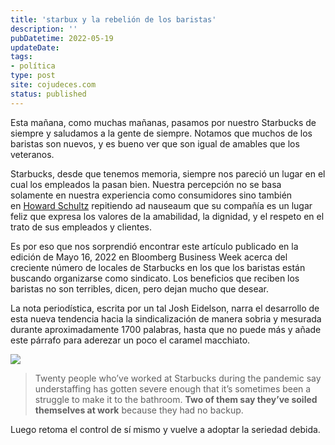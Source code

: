 ```yaml
---
title: 'starbux y la rebelión de los baristas'
description: ''
pubDatetime: 2022-05-19
updateDate: 
tags: 
- política
type: post
site: cojudeces.com
status: published
---
```

Esta mañana, como muchas mañanas, pasamos por nuestro Starbucks de siempre y saludamos a la gente de siempre. Notamos que muchos de los baristas son nuevos, y es bueno ver que son igual de amables que los veteranos.

Starbucks, desde que tenemos memoria, siempre nos pareció un lugar en el cual los empleados la pasan bien. Nuestra percepción no se basa solamente en nuestra experiencia como consumidores sino también en [Howard Schultz](https://en.wikipedia.org/wiki/Howard_Schultz?ref=cojudeces.com) repitiendo ad nauseaum que su compañía es un lugar feliz que expresa los valores de la amabilidad, la dignidad, y el respeto en el trato de sus empleados y clientes.

Es por eso que nos sorprendió encontrar este artículo publicado en la edición de Mayo 16, 2022 en Bloomberg Business Week acerca del creciente número de locales de Starbucks en los que los baristas están buscando organizarse como sindicato. Los beneficios que reciben los baristas no son terribles, dicen, pero dejan mucho que desear.

La nota periodística, escrita por un tal Josh Eidelson, narra el desarrollo de esta nueva tendencia hacia la sindicalización de manera sobria y mesurada durante aproximadamente 1700 palabras, hasta que no puede más y añade este párrafo para aderezar un poco el caramel macchiato.

![](https://www.cojudeces.com/content/images/2022/05/sbux-article.png)

> Twenty people who’ve worked at Starbucks during the pandemic say understaffing has gotten severe enough that it’s sometimes been a struggle to make it to the bathroom. **Two of them say they’ve soiled themselves at work** because they had no backup.

Luego retoma el control de sí mismo y vuelve a adoptar la seriedad debida.
